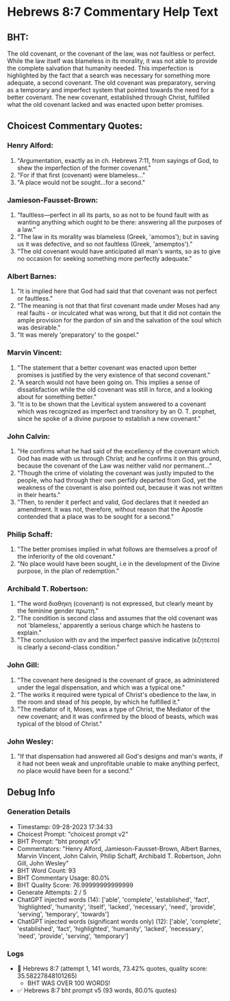 # Hebrews 8:7 Commentary Help Text

## BHT:
The old covenant, or the covenant of the law, was not faultless or perfect. While the law itself was blameless in its morality, it was not able to provide the complete salvation that humanity needed. This imperfection is highlighted by the fact that a search was necessary for something more adequate, a second covenant. The old covenant was preparatory, serving as a temporary and imperfect system that pointed towards the need for a better covenant. The new covenant, established through Christ, fulfilled what the old covenant lacked and was enacted upon better promises.

## Choicest Commentary Quotes:
### Henry Alford:
1. "Argumentation, exactly as in ch. Hebrews 7:11, from sayings of God, to shew the imperfection of the former covenant." 
2. "For if that first (covenant) were blameless..." 
3. "A place would not be sought...for a second."

### Jamieson-Fausset-Brown:
1. "faultless—perfect in all its parts, so as not to be found fault with as wanting anything which ought to be there: answering all the purposes of a law."
2. "The law in its morality was blameless (Greek, 'amomos'); but in saving us it was defective, and so not faultless (Greek, 'amemptos')."
3. "The old covenant would have anticipated all man's wants, so as to give no occasion for seeking something more perfectly adequate."

### Albert Barnes:
1. "It is implied here that God had said that that covenant was not perfect or faultless."
2. "The meaning is not that that first covenant made under Moses had any real faults - or inculcated what was wrong, but that it did not contain the ample provision for the pardon of sin and the salvation of the soul which was desirable."
3. "It was merely 'preparatory' to the gospel."

### Marvin Vincent:
1. "The statement that a better covenant was enacted upon better promises is justified by the very existence of that second covenant."
2. "A search would not have been going on. This implies a sense of dissatisfaction while the old covenant was still in force, and a looking about for something better."
3. "It is to be shown that the Levitical system answered to a covenant which was recognized as imperfect and transitory by an O. T. prophet, since he spoke of a divine purpose to establish a new covenant."

### John Calvin:
1. "He confirms what he had said of the excellency of the covenant which God has made with us through Christ; and he confirms it on this ground, because the covenant of the Law was neither valid nor permanent..."
2. "Though the crime of violating the covenant was justly imputed to the people, who had through their own perfidy departed from God, yet the weakness of the covenant is also pointed out, because it was not written in their hearts."
3. "Then, to render it perfect and valid, God declares that it needed an amendment. It was not, therefore, without reason that the Apostle contended that a place was to be sought for a second."

### Philip Schaff:
1. "The better promises implied in what follows are themselves a proof of the inferiority of the old covenant."
2. "No place would have been sought, i.e in the development of the Divine purpose, in the plan of redemption."

### Archibald T. Robertson:
1. "The word διαθηκη (covenant) is not expressed, but clearly meant by the feminine gender πρωτη." 
2. "The condition is second class and assumes that the old covenant was not 'blameless,' apparently a serious charge which he hastens to explain." 
3. "The conclusion with αν and the imperfect passive indicative (εζητειτο) is clearly a second-class condition."

### John Gill:
1. "The covenant here designed is the covenant of grace, as administered under the legal dispensation, and which was a typical one."
2. "The works it required were typical of Christ's obedience to the law, in the room and stead of his people, by which he fulfilled it."
3. "The mediator of it, Moses, was a type of Christ, the Mediator of the new covenant; and it was confirmed by the blood of beasts, which was typical of the blood of Christ."

### John Wesley:
1. "If that dispensation had answered all God's designs and man's wants, if it had not been weak and unprofitable unable to make anything perfect, no place would have been for a second."



## Debug Info
### Generation Details
- Timestamp: 09-28-2023 17:34:33
- Choicest Prompt: "choicest prompt v2"
- BHT Prompt: "bht prompt v5"
- Commentators: "Henry Alford, Jamieson-Fausset-Brown, Albert Barnes, Marvin Vincent, John Calvin, Philip Schaff, Archibald T. Robertson, John Gill, John Wesley"
- BHT Word Count: 93
- BHT Commentary Usage: 80.0%
- BHT Quality Score: 76.99999999999999
- Generate Attempts: 2 / 5
- ChatGPT injected words (14):
	['able', 'complete', 'established', 'fact', 'highlighted', 'humanity', 'itself', 'lacked', 'necessary', 'need', 'provide', 'serving', 'temporary', 'towards']
- ChatGPT injected words (significant words only) (12):
	['able', 'complete', 'established', 'fact', 'highlighted', 'humanity', 'lacked', 'necessary', 'need', 'provide', 'serving', 'temporary']

### Logs
- 🔄 Hebrews 8:7 (attempt 1, 141 words, 73.42% quotes, quality score: 35.58227848101265) 
	- BHT WAS OVER 100 WORDS!
- ✅ Hebrews 8:7 bht prompt v5 (93 words, 80.0% quotes)
